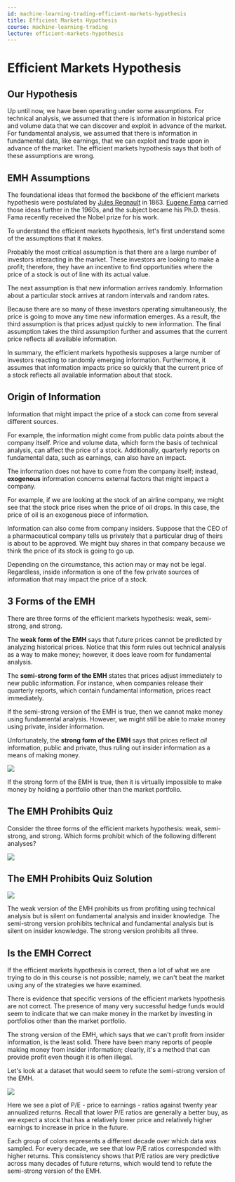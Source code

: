 ```yaml
---
id: machine-learning-trading-efficient-markets-hypothesis
title: Efficient Markets Hypothesis
course: machine-learning-trading
lecture: efficient-markets-hypothesis
---
```


# Efficient Markets Hypothesis

## Our Hypothesis

Up until now, we have been operating under some assumptions. For technical analysis, we assumed that there is information in historical price and volume data that we can discover and exploit in advance of the market. For fundamental analysis, we assumed that there is information in fundamental data, like earnings, that we can exploit and trade upon in advance of the market. The efficient markets hypothesis says that both of these assumptions are wrong.

## EMH Assumptions

The foundational ideas that formed the backbone of the efficient markets hypothesis were postulated by [Jules Regnault](https://en.wikipedia.org/wiki/Jules_Regnault) in 1863. [Eugene Fama](https://en.wikipedia.org/wiki/Eugene_Fama) carried those ideas further in the 1960s, and the subject became his Ph.D. thesis. Fama recently received the Nobel prize for his work.

To understand the efficient markets hypothesis, let's first understand some of the assumptions that it makes.

Probably the most critical assumption is that there are a large number of investors interacting in the market. These investors are looking to make a profit; therefore, they have an incentive to find opportunities where the price of a stock is out of line with its actual value.

The next assumption is that new information arrives randomly. Information about a particular stock arrives at random intervals and random rates.

Because there are so many of these investors operating simultaneously, the price is going to move any time new information emerges. As a result, the third assumption is that prices adjust quickly to new information. The final assumption takes the third assumption further and assumes that the current price reflects all available information.

In summary, the efficient markets hypothesis supposes a large number of investors reacting to randomly emerging information. Furthermore, it assumes that information impacts price so quickly that the current price of a stock reflects all available information about that stock.

## Origin of Information

Information that might impact the price of a stock can come from several different sources.

For example, the information might come from public data points about the company itself. Price and volume data, which form the basis of technical analysis, can affect the price of a stock. Additionally, quarterly reports on fundamental data, such as earnings, can also have an impact.

The information does not have to come from the company itself; instead, **exogenous** information concerns external factors that might impact a company.

For example, if we are looking at the stock of an airline company, we might see that the stock price rises when the price of oil drops. In this case, the price of oil is an exogenous piece of information.

Information can also come from company insiders. Suppose that the CEO of a pharmaceutical company tells us privately that a particular drug of theirs is about to be approved. We might buy shares in that company because we think the price of its stock is going to go up.

Depending on the circumstance, this action may or may not be legal. Regardless, inside information is one of the few private sources of information that may impact the price of a stock.

## 3 Forms of the EMH

There are three forms of the efficient markets hypothesis: weak, semi-strong, and strong.

The **weak form of the EMH** says that future prices cannot be predicted by analyzing historical prices. Notice that this form rules out technical analysis as a way to make money; however, it does leave room for fundamental analysis.

The **semi-strong form of the EMH** states that prices adjust immediately to new public information. For instance, when companies release their quarterly reports, which contain fundamental information, prices react immediately.

If the semi-strong version of the EMH is true, then we cannot make money using fundamental analysis. However, we might still be able to make money using private, insider information.

Unfortunately, the **strong form of the EMH** says that prices reflect _all_ information, public and private, thus ruling out insider information as a means of making money.

![](https://assets.omscs.io/notes/2020-03-08-21-48-24.png)

If the strong form of the EMH is true, then it is virtually impossible to make money by holding a portfolio other than the market portfolio.

## The EMH Prohibits Quiz

Consider the three forms of the efficient markets hypothesis: weak, semi-strong, and strong. Which forms prohibit which of the following different analyses?

![](https://assets.omscs.io/notes/2020-03-08-22-25-06.png)

## The EMH Prohibits Quiz Solution

![](https://assets.omscs.io/notes/2020-03-08-22-31-43.png)

The weak version of the EMH prohibits us from profiting using technical analysis but is silent on fundamental analysis and insider knowledge. The semi-strong version prohibits technical and fundamental analysis but is silent on insider knowledge. The strong version prohibits all three.

## Is the EMH Correct

If the efficient markets hypothesis is correct, then a lot of what we are trying to do in this course is not possible; namely, we can't beat the market using any of the strategies we have examined.

There is evidence that specific versions of the efficient markets hypothesis are not correct. The presence of many very successful hedge funds would seem to indicate that we can make money in the market by investing in portfolios other than the market portfolio.

The strong version of the EMH, which says that we can't profit from insider information, is the least solid. There have been many reports of people making money from insider information; clearly, it's a method that can provide profit even though it is often illegal.

Let's look at a dataset that would seem to refute the semi-strong version of the EMH.

![](https://assets.omscs.io/notes/2020-03-09-09-13-16.png)

Here we see a plot of P/E - price to earnings - ratios against twenty year annualized returns. Recall that lower P/E ratios are generally a better buy, as we expect a stock that has a relatively lower price and relatively higher earnings to increase in price in the future.

Each group of colors represents a different decade over which data was sampled. For every decade, we see that low P/E ratios corresponded with higher returns. This consistency shows that P/E ratios are very predictive across many decades of future returns, which would tend to refute the semi-strong version of the EMH.

